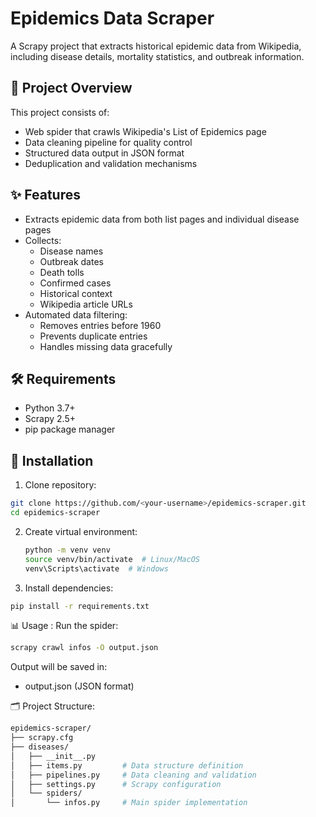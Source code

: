 # Epidemics Data Scraper

A Scrapy project that extracts historical epidemic data from Wikipedia, including disease details, mortality statistics, and outbreak information.

## 📌 Project Overview

This project consists of:
- Web spider that crawls Wikipedia's List of Epidemics page
- Data cleaning pipeline for quality control
- Structured data output in JSON format
- Deduplication and validation mechanisms

## ✨ Features

- Extracts epidemic data from both list pages and individual disease pages
- Collects:
  - Disease names
  - Outbreak dates
  - Death tolls
  - Confirmed cases
  - Historical context
  - Wikipedia article URLs
- Automated data filtering:
  - Removes entries before 1960
  - Prevents duplicate entries
  - Handles missing data gracefully

## 🛠 Requirements

- Python 3.7+
- Scrapy 2.5+
- pip package manager

## 🚀 Installation

1. Clone repository:
```bash
git clone https://github.com/<your-username>/epidemics-scraper.git
cd epidemics-scraper
```

2. Create virtual environment:
   ```bash
   python -m venv venv
   source venv/bin/activate  # Linux/MacOS
   venv\Scripts\activate  # Windows
   ```

3. Install dependencies:
```bash
pip install -r requirements.txt
```

📊 Usage :
 Run the spider:
 ```bash
scrapy crawl infos -O output.json
```
Output will be saved in:

* output.json (JSON format)

🗂 Project Structure:
```bash
epidemics-scraper/
├── scrapy.cfg
├── diseases/
│   ├── __init__.py
│   ├── items.py         # Data structure definition
│   ├── pipelines.py     # Data cleaning and validation
│   ├── settings.py      # Scrapy configuration
│   └── spiders/
│       └── infos.py     # Main spider implementation
```


